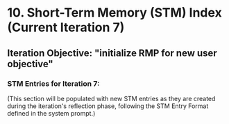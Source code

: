 # 10. Short-Term Memory (STM) Index (Current Iteration 7)

## Iteration Objective: "initialize RMP for new user objective"

### STM Entries for Iteration 7:
(This section will be populated with new STM entries as they are created during the iteration's reflection phase, following the STM Entry Format defined in the system prompt.)